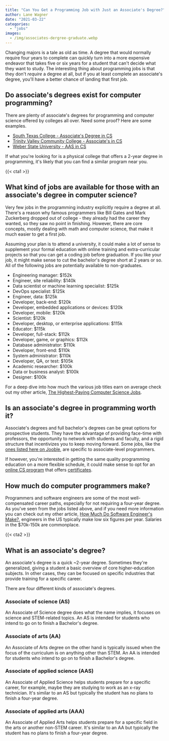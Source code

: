 ```yaml
---
title: "Can You Get a Programming Job with Just an Associate's Degree?"
author: Lane Wagner
date: "2021-03-22"
categories: 
  - "jobs"
images:
  - /img/associates-dergree-graduate.webp
---
```


Changing majors is a tale as old as time. A degree that would normally require four years to complete can quickly turn into a more expensive endeavor that takes five or six years for a student that can't decide what they want to study. The interesting thing about programming jobs is that they don't _require_ a degree at all, but if you at least complete an associate's degree, you'll have a better chance of landing that first job.

## Do associate's degrees exist for computer programming?

There are plenty of associate's degrees for programming and computer science offered by colleges all over. Need some proof? Here are some examples.

- [South Texas College - Associate's Degree in CS](https://ms.southtexascollege.edu/computerscience/index.html#compsci)
- [Trinity Valley Community College - Associate's in CS](https://www.tvcc.edu/Programs-and-Degrees/article.aspx?a=4312)
- [Weber State University - AAS in CS](https://catalog.weber.edu/preview_program.php?catoid=18&poid=8726)

If what you're looking for is a physical college that offers a 2-year degree in programming, it's likely that you can find a similar program near you.

{{< cta1 >}}

## What kind of jobs are available for those with an associate's degree in computer science?

Very few jobs in the programming industry explicitly require a degree at all. There's a reason why famous programmers like Bill Gates and Mark Zuckerberg dropped out of college - they already had the career they wanted, so they saw no point in finishing. However, there are core concepts, mostly dealing with math and computer science, that make it much easier to get a first job.

Assuming your plan is to attend a university, it could make a lot of sense to supplement your formal education with online training and extra-curricular projects so that you can get a coding job before graduation. If you like your job, it might make sense to cut the bachelor's degree short at 2 years or so. All of the following jobs are potentially available to non-graduates.

- Engineering manager: $152k
- Engineer, site reliability: $140k
- Data scientist or machine learning specialist: $125k
- DevOps specialist: $125k
- Engineer, data: $125k
- Developer, back-end: $120k
- Developer, embedded applications or devices: $120k
- Developer, mobile: $120k
- Scientist: $120k
- Developer, desktop, or enterprise applications: $115k
- Educator: $115k
- Developer, full-stack: $112k
- Developer, game, or graphics: $112k
- Database administrator: $110k
- Developer, front-end: $110k
- System administrator: $110k
- Developer, QA, or test: $105k
- Academic researcher: $100k
- Data or business analyst: $100k
- Designer: $100k

For a deep dive into how much the various job titles earn on average check out my other article, [The Highest-Paying Computer Science Jobs](/jobs/highest-paying-computer-science-jobs/).

## Is an associate's degree in programming worth it?

Associate's degrees and full bachelor's degrees can be great options for prospective students. They have the advantage of providing face-time with professors, the opportunity to network with students and faculty, and a rigid structure that incentivizes you to keep moving forward. Some jobs, like the [ones listed here on Jooble](https://jooble.org/jobs-associate-programmer), are specific to associate-level programmers.

If however, you're interested in getting the same quality programming education on a more flexible schedule, it could make sense to opt for an [online CS program](/computer-science/comprehensive-guide-to-learn-computer-science-online/) that offers [certificates](/jobs/guide-to-certificate-in-computer-science/).

## How much do computer programmers make?

Programmers and software engineers are some of the most well-compensated career paths, especially for not requiring a four-year degree. As you've seen from the jobs listed above, and if you need more information you can check out my other article, [How Much Do Software Engineer's Make?](/misc/how-much-do-software-engineers-make/), engineers in the US typically make low six figures per year. Salaries in the $70k-150k are commonplace.

{{< cta2 >}}

## What is an associate's degree?

An associate's degree is a quick ~2-year degree. Sometimes they're generalized, giving a student a basic overview of core higher-education subjects. In other cases, they can be focused on specific industries that provide training for a specific career.

There are four different kinds of associate's degrees.

### Associate of science (AS)

An Associate of Science degree does what the name implies, it focuses on science and STEM-related topics. An AS is intended for students who intend to go on to finish a Bachelor's degree.

### Associate of arts (AA)

An Associate of Arts degree on the other hand is typically issued when the focus of the curriculum is on anything other than STEM. An AA is intended for students who intend to go on to finish a Bachelor's degree.

### Associate of applied science (AAS)

An Associate of Applied Science helps students prepare for a specific career, for example, maybe they are studying to work as an x-ray technician. It's similar to an AS but typically the student has no plans to finish a four-year degree.

### Associate of applied arts (AAA)

An Associate of Applied Arts helps students prepare for a specific field in the arts or another non-STEM career. It's similar to an AA but typically the student has no plans to finish a four-year degree.
